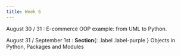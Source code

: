 ```yaml
---
title: Week 6
---
```


August 30 / 31
: E-commerce OOP example: from UML  to Python.

August 31 / September 1st
: **Section**{: .label .label-purple } Objects in Python, Packages and Modules

